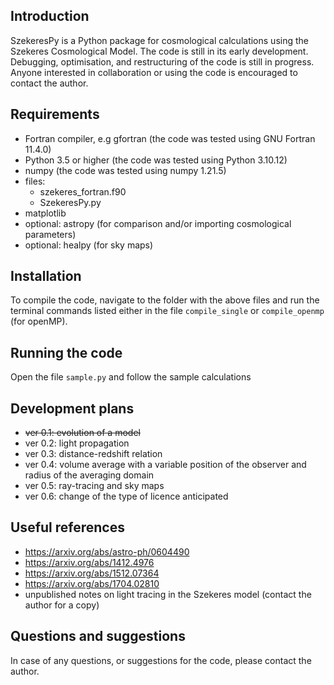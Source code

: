 ## Introduction

SzekeresPy is a Python package for cosmological calculations using the Szekeres Cosmological Model. The code is still in its early development. Debugging, optimisation, and restructuring of the code is still in progress. Anyone interested in collaboration or using the code is encouraged to contact the author.


## Requirements 

- Fortran compiler, e.g gfortran (the code was tested using GNU Fortran 11.4.0)
- Python 3.5 or higher (the code was tested using Python 3.10.12)
- numpy (the code was tested using numpy 1.21.5)
- files: 
  * szekeres_fortran.f90 
  * SzekeresPy.py 
- matplotlib
- optional: astropy (for comparison and/or importing cosmological parameters) 
- optional: healpy (for sky maps)


## Installation 

To compile the code, navigate to the folder with the above files and run the terminal commands listed either in the file `compile_single` or `compile_openmp` (for openMP). 


## Running the code

Open the file `sample.py` and follow the sample calculations


## Development plans

- ~~ver 0.1: evolution of a model~~
- ver 0.2: light propagation
- ver 0.3: distance-redshift relation
- ver 0.4: volume average with a variable position of the observer and radius of the averaging domain
- ver 0.5: ray-tracing and sky maps 
- ver 0.6: change of the type of licence anticipated


## Useful references

- https://arxiv.org/abs/astro-ph/0604490
- https://arxiv.org/abs/1412.4976
- https://arxiv.org/abs/1512.07364
- https://arxiv.org/abs/1704.02810
- unpublished notes on light tracing in the Szekeres model (contact the author for a copy)


## Questions and suggestions

In case of any questions, or suggestions for the code, please contact the author.


